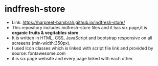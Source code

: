 # indfresh-store
* Link: https://harpreet-bambrah.github.io/indfresh-store/
* This repository includes indfresh-store files and it has six page,it is **organic fruits & vegitables store**.
* It is written in HTML, CSS, JavaScript and bootstrap responsive on all screeens (min-width:350px).
* I used Icon classes which is linked with script file link and provided by source: fontawesome.com
* it is six page website and every page linked with each other.
